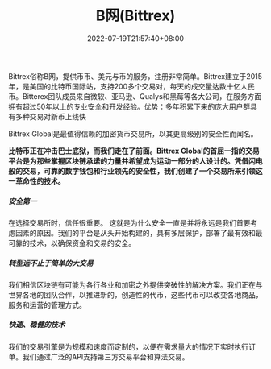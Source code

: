 ﻿---
weight: 
title: "B网(Bittrex)"
description: "Bittrex建立于2015年，是美国的比特币国际站，支持数百个交易对，目前仅支持英文，没有联盟计划。"
date: 2022-07-19T21:57:40+08:00
lastmod: 2022-07-19T16:45:40+08:00
draft: false
authors: ["MineW"]
featuredImage: "bwangbittrex.webp"
link: "https://global.bittrex.com/"
tags: ["交易所","B网(Bittrex)"]
categories: ["navigation"]
navigation: ["交易所"]
lightgallery: true
toc: true
pinned: false
recommend: false
recommend1: false
---
Bittrex俗称B网，提供币币、美元与币的服务，注册非常简单。Bittrex建立于2015年，是美国的比特币国际站，支持200多个交易对，每天的成交量达数十亿人民币。Bitterex团队成员来自微软、亚马逊、Qualys和黑莓等各大公司，在服务方面拥有超过50年以上的专业安全和开发经验。优势：多年积累下来的庞大用户群具有多种交易对新币上线快

Bittrex Global是最值得信赖的加密货币交易所，以其更高级别的安全性而闻名。

**比特币正在冲击巴士底狱，而我们走在了前面。Bittrex Global的首屈一指的交易平台是为那些掌握区块链承诺的力量并希望成为运动一部分的人设计的。凭借闪电般的交易，可靠的数字钱包和行业领先的安全性，我们创建了一个交易所来引领这一革命性的技术。**

##### 安全第一

在选择交易所时，信任很重要。
这就是为什么安全一直是并将永远是我们首要考虑因素的原因。我们的平台是从头开始构建的，具有多层保护，部署了最有效和最可靠的技术，以确保资金和交易的安全。

##### 转型远不止于简单的大交易

我们相信区块链有可能为各行各业和加密之外提供突破性的解决方案。我们正在与世界各地的团队合作，以推进新的，创造性的代币，这些代币可以改变各地商品，服务和运营的管理方式。

##### 快速、稳健的技术

我们的交易引擎是为规模和速度而定制的，以便在需求量大的情况下实时执行订单。我们通过广泛的API支持第三方交易平台和算法交易。